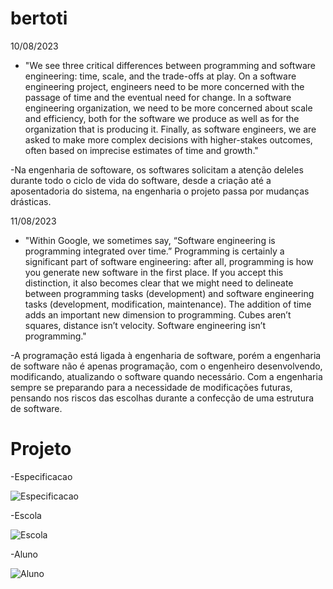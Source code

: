 # bertoti


10/08/2023 
- "We see three critical differences between programming and software engineering: time, scale, and the trade-offs at play. On a software engineering project, engineers need to be more concerned 
with the passage of time and the eventual need for change. In a software engineering organization, we need to be more concerned about scale and efficiency, both for the software we produce as well as for the organization
that is producing it. Finally, as software engineers, we are asked to make more complex decisions with higher-stakes outcomes, often based on imprecise estimates of time and growth."

-Na engenharia de softoware, os softwares solicitam a atenção deleles durante todo o ciclo de vida do software, desde a criação até a aposentadoria do sistema, na engenharia o projeto passa por mudanças drásticas.



11/08/2023
- "Within Google, we sometimes say, “Software engineering is programming integrated over time.” Programming is certainly a significant part of software engineering: after all, programming is how you generate 
new software in the first place. If you accept this distinction, it also becomes clear that we might need to delineate between programming tasks (development) and software engineering tasks (development, modification, maintenance). 
The addition of time adds an important new dimension to programming. Cubes aren’t squares, distance isn’t velocity. Software engineering isn’t programming."

-A programação está ligada à engenharia de software, porém a engenharia de software não é apenas programação, com o engenheiro desenvolvendo, modificando, atualizando o software quando necessário. Com a engenharia sempre se preparando
para a necessidade de modificações futuras, pensando nos riscos das escolhas durante a confecção de uma estrutura de software.

# Projeto

-Especificacao

![Especificacao](https://github.com/pedrohenribeiro/bertoti/assets/126246097/d55540fc-5575-4fb0-b20d-fb15ab696fdd)


-Escola


![Escola](https://github.com/pedrohenribeiro/bertoti/assets/126246097/5d144acc-4922-4614-894b-e2f2b4bc25d2)


-Aluno


![Aluno](https://github.com/pedrohenribeiro/bertoti/assets/126246097/38d3d4c6-7f90-4a09-924e-5c3e02df6e65)
